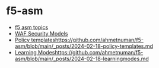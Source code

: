# f5-asm

- [f5 asm topics](https://github.com/ahmetnuman/f5-asm/blob/main/_posts/2024-02-18-f5-asm-topics.md)
- [WAF Security Models](https://github.com/ahmetnuman/f5-asm/blob/main/_posts/2024-02-18-security-policy-deployment.md)
- [Policy templates]()https://github.com/ahmetnuman/f5-asm/blob/main/_posts/2024-02-18-policy-templates.md
- [Learning Modes]()https://github.com/ahmetnuman/f5-asm/blob/main/_posts/2024-02-18-learningmodes.md